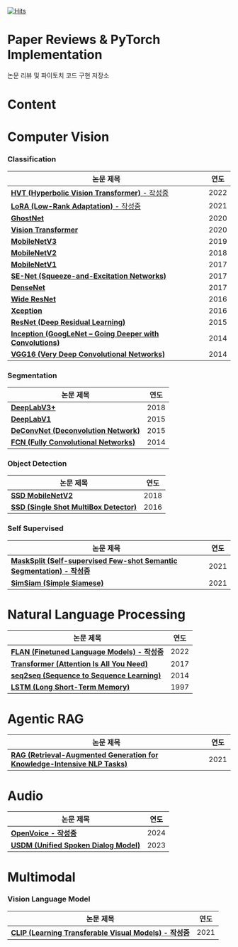 [![Hits](https://hits.seeyoufarm.com/api/count/incr/badge.svg?url=https%3A%2F%2Fgithub.com%2FPARKYUNSU%2Fpytorch_imple&count_bg=%2379C83D&title_bg=%23555555&icon=&icon_color=%23E7E7E7&title=hits&edge_flat=false)](https://hits.seeyoufarm.com)

# Paper Reviews & PyTorch Implementation
논문 리뷰 및 파이토치 코드 구현 저장소

# Content
# Computer Vision
### Classification
| 논문 제목                                                   | 연도 |
|-----------------------------------------------------------|-----|
| [**HVT (Hyperbolic Vision Transformer)** - 작성중](https://github.com/PARKYUNSU/pytorch_imple/tree/main/CV/Classification/HVT)                   | 2022 |
| [**LoRA (Low-Rank Adaptation)** - 작성중](https://github.com/PARKYUNSU/pytorch_imple/tree/main/CV/Classification/LoRA)                            | 2021 |
| [**GhostNet**](https://github.com/PARKYUNSU/pytorch_imple/tree/main/CV/Classification/GhostNet)                                              | 2020 |
| [**Vision Transformer**](https://github.com/PARKYUNSU/pytorch_imple/tree/main/CV/Classification/Vision_Transformer)                           | 2020 |
| [**MobileNetV3**](https://github.com/PARKYUNSU/pytorch_imple/tree/main/CV/Classification/MobileNetV3)                                          | 2019 |
| [**MobileNetV2**](https://github.com/PARKYUNSU/pytorch_imple/tree/main/CV/Classification/MobileNetV2)                                          | 2018 |
| [**MobileNetV1**](https://github.com/PARKYUNSU/pytorch_imple/tree/main/CV/Classification/MobileNetV1)                                          | 2017 |
| [**SE-Net (Squeeze-and-Excitation Networks)**](https://github.com/PARKYUNSU/pytorch_imple/tree/main/CV/Classification/SE-Net)                    | 2017 |
| [**DenseNet**](https://github.com/PARKYUNSU/pytorch_imple/tree/main/CV/Classification/DenseNet)                                              | 2017 |
| [**Wide ResNet**](https://github.com/PARKYUNSU/pytorch_imple/tree/main/CV/Classification/Wide_ResNet)                                           | 2016 |
| [**Xception**](https://github.com/PARKYUNSU/pytorch_imple/tree/main/CV/Classification/Xception)                                              | 2016 |
| [**ResNet (Deep Residual Learning)**](https://github.com/PARKYUNSU/pytorch_imple/tree/main/CV/Classification/Resnet)                             | 2015 |
| [**Inception (GoogLeNet – Going Deeper with Convolutions)**](https://github.com/PARKYUNSU/pytorch_imple/tree/main/CV/Classification/Inception) | 2014 |
| [**VGG16 (Very Deep Convolutional Networks)**](https://github.com/PARKYUNSU/pytorch_imple/tree/main/CV/Classification/vgg16)                      | 2014 |

### Segmentation
| 논문 제목                                    | 연도 |
|---------------------------------------------|-----|
| **[DeepLabV3+](https://github.com/PARKYUNSU/pytorch_imple/tree/main/CV/Segmentation/DeeplabV3_Plus)**  | 2018 |
| **[DeepLabV1](https://github.com/PARKYUNSU/pytorch_imple/tree/main/CV/Segmentation/DeepLabV1)**        | 2015 |
| **[DeConvNet (Deconvolution Network)](https://github.com/PARKYUNSU/pytorch_imple/tree/main/CV/Segmentation/DeConvNet)**         | 2015 |
| **[FCN (Fully Convolutional Networks)](https://github.com/PARKYUNSU/pytorch_imple/tree/main/CV/Segmentation/FCN)**                    | 2014 |

### Object Detection
| 논문 제목                                    | 연도 |
|---------------------------------------------|-----|
| **[SSD MobileNetV2](https://github.com/PARKYUNSU/pytorch_imple/tree/main/CV/Object_Detection/SSD_MobilenetV2)**  | 2018 |
| **[SSD (Single Shot MultiBox Detector)](https://github.com/PARKYUNSU/pytorch_imple/tree/main/CV/Object_Detection/SSD)**  | 2016 |

### Self Supervised
| 논문 제목                                    | 연도 |
|---------------------------------------------|-----|
| **[MaskSplit (Self-supervised Few-shot Semantic Segmentation) - 작성중](https://github.com/PARKYUNSU/pytorch_imple/tree/main/CV/Self%20Supervised/MaskSplit)**  | 2021 |
| **[SimSiam (Simple Siamese)](https://github.com/PARKYUNSU/pytorch_imple/tree/main/CV/Self%20Supervised/SimSiam)**  | 2021 |


# Natural Language Processing
| 논문 제목                                    | 연도 |
|---------------------------------------------|-----|
| **[FLAN (Finetuned Language Models) - 작성중](https://github.com/PARKYUNSU/pytorch_imple/blob/main/NLP/FLAN)**   | 2022 |
| **[Transformer (Attention Is All You Need)](https://github.com/PARKYUNSU/pytorch_imple/tree/main/NLP/Transformer)**  | 2017 |
| **[seq2seq (Sequence to Sequence Learning)](https://github.com/PARKYUNSU/pytorch_imple/tree/main/NLP/seq2seq)**  | 2014 |
| **[LSTM (Long Short-Term Memory)](https://github.com/PARKYUNSU/pytorch_imple/tree/main/NLP/LSTM)**  | 1997 |


# Agentic RAG
| 논문 제목                                    | 연도 |
|---------------------------------------------|-----|
| **[RAG (Retrieval-Augmented Generation for Knowledge-Intensive NLP Tasks)](https://github.com/PARKYUNSU/pytorch_imple/tree/main/Agentic%20RAG/Basic%20Agentic%20RAG)**  | 2021 |


# Audio

| 논문 제목                                    | 연도 |
|---------------------------------------------|-----|
| **[OpenVoice - 작성중](https://github.com/PARKYUNSU/pytorch_imple/tree/main/Audio/OpenVoice)**  | 2024 |
| **[USDM (Unified Spoken Dialog Model)](https://github.com/PARKYUNSU/pytorch_imple/tree/main/Audio/USDM)**  | 2023 |


# Multimodal
### Vision Language Model
| 논문 제목                                    | 연도 |
|---------------------------------------------|-----|
| **[CLIP (Learning Transferable Visual Models) - 작성중](https://github.com/PARKYUNSU/pytorch_imple/tree/main/Vision%20Language/CLIP)**  | 2021 |



 
